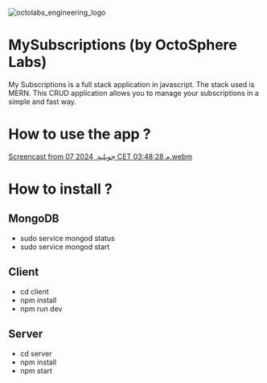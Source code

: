 ![octolabs_engineering_logo](https://github.com/SlimKhiari/MySubscriptions/assets/73532355/b6399f41-2074-43f5-aa57-056049f68477)

# MySubscriptions (by OctoSphere Labs)

My Subscriptions is a full stack application in javascript. The stack used is MERN. This CRUD application allows you to manage your subscriptions in a simple and fast way.

# How to use the app ?
[Screencast from 07 جويلية, 2024 CET 03:48:28 م.webm](https://github.com/SlimKhiari/MySubscriptions/assets/73532355/40e7ff2c-3c08-4f3a-9bd1-706d84be4fcf)

# How to install ?

## MongoDB
- sudo service mongod status
- sudo service mongod start

## Client 
- cd client
- npm install
- npm run dev

## Server
- cd server
- npm install
- npm start 


